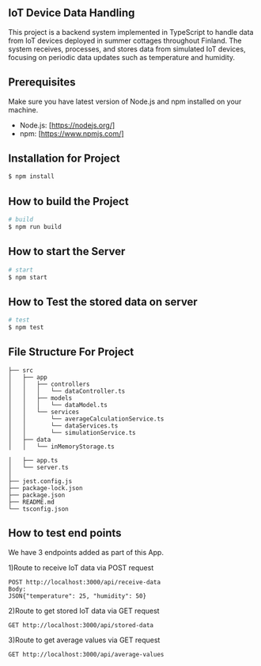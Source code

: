 ## IoT Device Data Handling
This project is a backend system implemented in TypeScript to handle data from IoT devices deployed in summer cottages throughout Finland. The system receives, processes, and stores data from simulated IoT devices, focusing on periodic data updates such as temperature and humidity.

## Prerequisites

Make sure you have latest version of Node.js and npm installed on your machine.

- Node.js: [https://nodejs.org/]
- npm: [https://www.npmjs.com/]

## Installation for Project

```bash
$ npm install

```
##  How to build the Project

```bash
# build
$ npm run build
```

##  How to start the Server
```bash
# start
$ npm start
```
##  How to Test the stored data on server
```bash
# test
$ npm test
```

## File Structure For Project
```
├── src
│   ├── app
│   │   ├── controllers
│   │   │   └── dataController.ts
│   │   ├── models
│   │   │   └── dataModel.ts
│   │   └── services
│   │       └── averageCalculationService.ts
│   │       └── dataServices.ts
│   │       └── simulationService.ts
│   ├── data
│   │   └── inMemoryStorage.ts

│   ├── app.ts
│   └── server.ts
│  
├── jest.config.js
├── package-lock.json
├── package.json
├── README.md
└── tsconfig.json
```


## How to test end points

We have 3 endpoints added as part of this App.

1)Route to receive IoT data via POST request
```
POST http://localhost:3000/api/receive-data
Body: 
JSON{"temperature": 25, "humidity": 50}
```
2)Route to get stored IoT data via GET request
```
GET http://localhost:3000/api/stored-data
```
3)Route to get average values via GET request
```
GET http://localhost:3000/api/average-values
```

